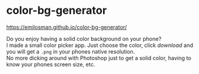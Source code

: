 # color-bg-generator
https://emilosman.github.io/color-bg-generator/

Do you enjoy having a solid color background on your phone?  
I made a small color picker app. Just choose the color, click _download_ and you will get a `.png` in your phones native resolution.  
No more dicking around with Photoshop just to get a solid color, having to know your phones screen size, etc.  
